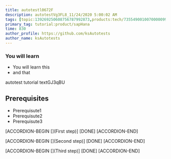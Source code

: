 ```yaml
---
title: autotestl0672F
description: autotestVg3FL8_11/24/2020 5:00:02 AM
tags: [topic:139269250608756787992873,products:tech/73554900100700000996,tutorial:experience/advanced]
primary_tag: tutorial:product/sapHana
time: 830
author_profile: https://github.com/ksAutotests
author_name: ksAutotests
---
```

### You will learn
- You will learn this
- and that

autotest tutorial textGJ3qBU

## Prerequisites
- Prerequisute1
- Prerequisute2
- Prerequisute3

[ACCORDION-BEGIN [](First step)]
[DONE]
[ACCORDION-END]

[ACCORDION-BEGIN [](Second step)]
[DONE]
[ACCORDION-END]

[ACCORDION-BEGIN [](Third step)]
[DONE]
[ACCORDION-END]

